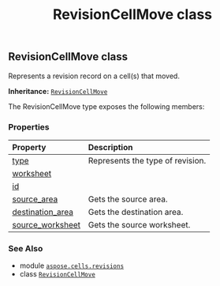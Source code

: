 ﻿---
title: RevisionCellMove class
second_title: Aspose.Cells for Python via .NET API References
description: 
type: docs
weight: 50
url: /aspose.cells.revisions/revisioncellmove/
is_root: false
---

## RevisionCellMove class

Represents a revision record on a cell(s) that moved.



**Inheritance:** [`RevisionCellMove`](/cells/python-net/aspose.cells.revisions/revisioncellmove)



The RevisionCellMove type exposes the following members:

### Properties
| Property | Description |
| :- | :- |
| [type](/cells/python-net/aspose.cells.revisions/revisioncellmove/type) | Represents the type of revision. |
| [worksheet](/cells/python-net/aspose.cells.revisions/revisioncellmove/worksheet) |  |
| [id](/cells/python-net/aspose.cells.revisions/revisioncellmove/id) |  |
| [source_area](/cells/python-net/aspose.cells.revisions/revisioncellmove/source_area) | Gets the source area. |
| [destination_area](/cells/python-net/aspose.cells.revisions/revisioncellmove/destination_area) | Gets the destination area. |
| [source_worksheet](/cells/python-net/aspose.cells.revisions/revisioncellmove/source_worksheet) | Gets the source worksheet. |



### See Also
* module [`aspose.cells.revisions`](..)
* class [`RevisionCellMove`](/cells/python-net/aspose.cells.revisions/revisioncellmove)
